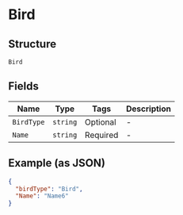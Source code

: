 
# Bird

## Structure

`Bird`

## Fields

| Name | Type | Tags | Description |
|  --- | --- | --- | --- |
| `BirdType` | `string` | Optional | - |
| `Name` | `string` | Required | - |

## Example (as JSON)

```json
{
  "birdType": "Bird",
  "Name": "Name6"
}
```

